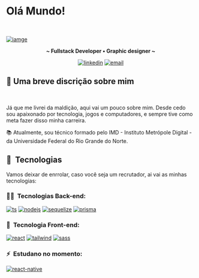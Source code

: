 # Olá Mundo!
<br>

[![iamge](https://art.pixilart.com/sr234f7c5616ce7.png)]()

<div align="center">
<p style="font-weight: bold; ">~ Fullstack Developer • Graphic designer ~</p>
</div>
<div align="center">

[![linkedin](https://img.shields.io/badge/LinkedIn-000?style=for-the-badge&logo=linkedin&logoColor=white)](https://www.linkedin.com/in/enikson-sonay/)
[![email](https://img.shields.io/badge/EMAIL-000?style=for-the-badge&logo=protonmail&logoColor=white)](noskine)

</div>

## 👋 Uma breve discrição sobre mim
<br>

  Já que me livrei da maldição, aqui vai um pouco sobre mim. Desde cedo sou apaixonado por tecnologia, jogos e computadores, e sempre tive como meta fazer disso minha carreira. 

  📚 Atualmente, sou técnico formado pelo IMD - Instituto Metrópole Digital - da Universidade Federal do Rio Grande do Norte.

## 📡&nbsp; Tecnologias
<p>
    Vamos deixar de enrrolar, caso você seja um recrutador, ai vai as minhas tecnologias:
</p>



### 👩‍💻&nbsp; Tecnologias Back-end:
[![ts](https://img.shields.io/badge/TypeScript-007ACC?style=for-the-badge&logo=typescript&logoColor=white)](https://www.typescriptlang.org/)
[![nodejs](https://img.shields.io/badge/Node.js-43928?style=for-the-badge&logo=node.js&logoColor=white)](https://nodejs.org/en)
[![sequelize](https://img.shields.io/badge/sequelize-323330?style=for-the-badge&logo=sequelize&logoColor=blue)](https://sequelize.org/)
[![prisma](https://img.shields.io/badge/Prisma-050038?style=for-the-badge&logo=Prisma&logoColor=white)](https://www.prisma.io/)

### 🎨&nbsp; Tecnologia Front-end:

[![react](https://img.shields.io/badge/React-0072CC?style=for-the-badge&logo=react&logoColor=white)](#)
[![tailwind](	https://img.shields.io/badge/Tailwind_CSS-0072CC?style=for-the-badge&logo=tailwind-css&logoColor=white)](#)
[![sass](https://img.shields.io/badge/Sass-CC1060?style=for-the-badge&logo=sass&logoColor=white)](#)


### ⚡&nbsp; Estudano no momento:

[![react-native](https://img.shields.io/badge/React_Native-20232A?style=for-the-badge&logo=react&logoColor=61DAFB)](#)
